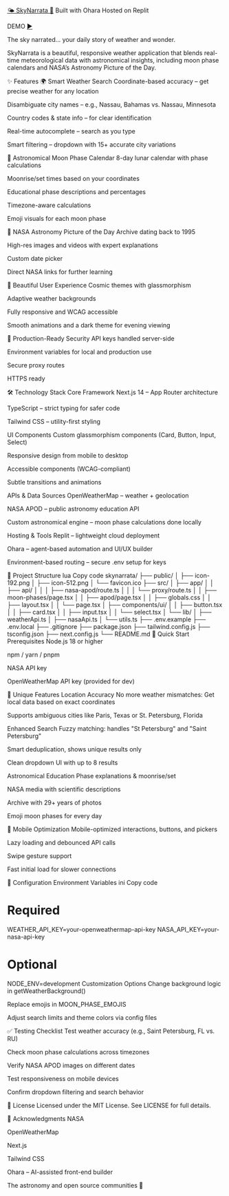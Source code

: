 [🌤️ SkyNarrata 🌙](https://skynarrata.replit.app/)
Built with Ohara
Hosted on Replit

DEMO [▶️](https://ohara.ai/users/vanessabuilds/clips/zqfvUF01ponCv8oRBOBqBOVxtcj3PM9E7hPXcXJXukws)

The sky narrated... your daily story of weather and wonder.

SkyNarrata is a beautiful, responsive weather application that blends real-time meteorological data with astronomical insights, including moon phase calendars and NASA’s Astronomy Picture of the Day.

✨ Features
🌍 Smart Weather Search
Coordinate-based accuracy – get precise weather for any location

Disambiguate city names – e.g., Nassau, Bahamas vs. Nassau, Minnesota

Country codes & state info – for clear identification

Real-time autocomplete – search as you type

Smart filtering – dropdown with 15+ accurate city variations

🌙 Astronomical Moon Phase Calendar
8-day lunar calendar with phase calculations

Moonrise/set times based on your coordinates

Educational phase descriptions and percentages

Timezone-aware calculations

Emoji visuals for each moon phase

🚀 NASA Astronomy Picture of the Day
Archive dating back to 1995

High-res images and videos with expert explanations

Custom date picker

Direct NASA links for further learning

🎨 Beautiful User Experience
Cosmic themes with glassmorphism

Adaptive weather backgrounds

Fully responsive and WCAG accessible

Smooth animations and a dark theme for evening viewing

🔐 Production-Ready Security
API keys handled server-side

Environment variables for local and production use

Secure proxy routes

HTTPS ready

🛠️ Technology Stack
Core Framework
Next.js 14 – App Router architecture

TypeScript – strict typing for safer code

Tailwind CSS – utility-first styling

UI Components
Custom glassmorphism components (Card, Button, Input, Select)

Responsive design from mobile to desktop

Accessible components (WCAG-compliant)

Subtle transitions and animations

APIs & Data Sources
OpenWeatherMap – weather + geolocation

NASA APOD – public astronomy education API

Custom astronomical engine – moon phase calculations done locally

Hosting & Tools
Replit – lightweight cloud deployment

Ohara – agent-based automation and UI/UX builder

Environment-based routing – secure .env setup for keys

🧱 Project Structure
lua
Copy code
skynarrata/
├── public/
│   ├── icon-192.png
│   ├── icon-512.png
│   └── favicon.ico
├── src/
│   ├── app/
│   │   ├── api/
│   │   │   ├── nasa-apod/route.ts
│   │   │   └── proxy/route.ts
│   │   ├── moon-phases/page.tsx
│   │   ├── apod/page.tsx
│   │   ├── globals.css
│   │   ├── layout.tsx
│   │   └── page.tsx
│   ├── components/ui/
│   │   ├── button.tsx
│   │   ├── card.tsx
│   │   ├── input.tsx
│   │   └── select.tsx
│   └── lib/
│       ├── weatherApi.ts
│       ├── nasaApi.ts
│       └── utils.ts
├── .env.example
├── .env.local
├── .gitignore
├── package.json
├── tailwind.config.js
├── tsconfig.json
├── next.config.js
└── README.md
🚀 Quick Start
Prerequisites
Node.js 18 or higher

npm / yarn / pnpm

NASA API key

OpenWeatherMap API key (provided for dev)

🌟 Unique Features
Location Accuracy
No more weather mismatches: Get local data based on exact coordinates

Supports ambiguous cities like Paris, Texas or St. Petersburg, Florida

Enhanced Search
Fuzzy matching: handles "St Petersburg" and "Saint Petersburg"

Smart deduplication, shows unique results only

Clean dropdown UI with up to 8 results

Astronomical Education
Phase explanations & moonrise/set

NASA media with scientific descriptions

Archive with 29+ years of photos

Emoji moon phases for every day

📱 Mobile Optimization
Mobile-optimized interactions, buttons, and pickers

Lazy loading and debounced API calls

Swipe gesture support

Fast initial load for slower connections

🔧 Configuration
Environment Variables
ini
Copy code
# Required
WEATHER_API_KEY=your-openweathermap-api-key
NASA_API_KEY=your-nasa-api-key

# Optional
NODE_ENV=development
Customization Options
Change background logic in getWeatherBackground()

Replace emojis in MOON_PHASE_EMOJIS

Adjust search limits and theme colors via config files

✅ Testing Checklist
 Test weather accuracy (e.g., Saint Petersburg, FL vs. RU)

 Check moon phase calculations across timezones

 Verify NASA APOD images on different dates

 Test responsiveness on mobile devices

 Confirm dropdown filtering and search behavior

📄 License
Licensed under the MIT License. See LICENSE for full details.

🙏 Acknowledgments
NASA

OpenWeatherMap

Next.js

Tailwind CSS

Ohara – AI-assisted front-end builder

The astronomy and open source communities 🌌
